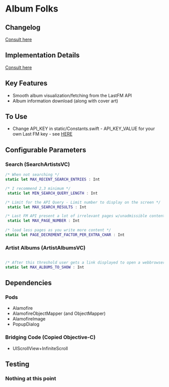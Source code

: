 # Album Folks


## Changelog

[Consult here](https://github.com/carloscorreia94/AlbumFolks/blob/master/CHANGELOG.md)

## Implementation Details

[Consult here](https://github.com/carloscorreia94/AlbumFolks/blob/master/ARCH.md)

## Key Features

* Smooth album visualization/fetching from the LastFM API
* Album information download (along with cover art)

## To Use

* Change API_KEY in static/Constants.swift - API_KEY_VALUE for your own Last FM key - see [HERE](https://www.last.fm/api/authentication)

## Configurable Parameters 

### Search (SearchArtistsVC)

```Swift
/* When not searching */
static let MAX_RECENT_SEARCH_ENTRIES : Int

/* I recommend 2,3 minimum */
 static let MIN_SEARCH_QUERY_LENGTH : Int

/* Limit for the API Query - Limit number to display on the screen */
 static let MAX_SEARCH_RESULTS : Int

/* Last FM API present a lot of irrelevant pages w/unadmissible content... */
 static let MAX_PAGE_NUMBER : Int
 
/* load less pages as you write more content */
static let PAGE_DECREMENT_FACTOR_PER_EXTRA_CHAR : Int
```

### Artist Albums (ArtistAlbumsVC)

```Swift

/* After this threshold user gets a link displayed to open a webbrowser  */
static let MAX_ALBUMS_TO_SHOW : Int
```

## Dependencies

### Pods

* Alamofire
* AlamofireObjectMapper (and ObjectMapper)
* AlamofireImage
* PopupDialog

### Bridging Code (Copied Objective-C)

* UIScrollView+InfiniteScroll

## Testing

### Nothing at this point

